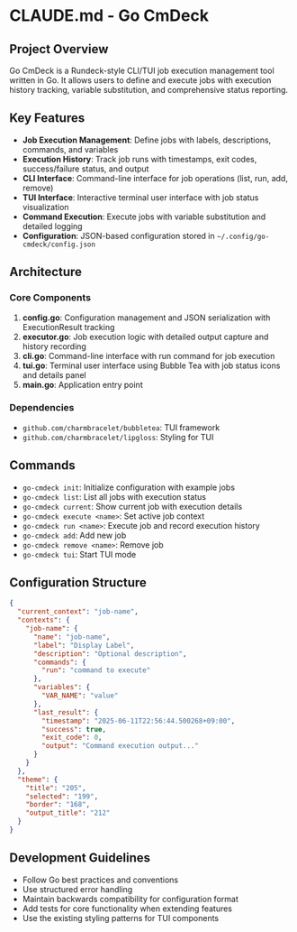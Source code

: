 # CLAUDE.md - Go CmDeck

## Project Overview

Go CmDeck is a Rundeck-style CLI/TUI job execution management tool written in Go. It allows users to define and execute jobs with execution history tracking, variable substitution, and comprehensive status reporting.

## Key Features

- **Job Execution Management**: Define jobs with labels, descriptions, commands, and variables
- **Execution History**: Track job runs with timestamps, exit codes, success/failure status, and output
- **CLI Interface**: Command-line interface for job operations (list, run, add, remove)
- **TUI Interface**: Interactive terminal user interface with job status visualization
- **Command Execution**: Execute jobs with variable substitution and detailed logging
- **Configuration**: JSON-based configuration stored in `~/.config/go-cmdeck/config.json`

## Architecture

### Core Components

1. **config.go**: Configuration management and JSON serialization with ExecutionResult tracking
2. **executor.go**: Job execution logic with detailed output capture and history recording
3. **cli.go**: Command-line interface with run command for job execution
4. **tui.go**: Terminal user interface using Bubble Tea with job status icons and details panel
5. **main.go**: Application entry point

### Dependencies

- `github.com/charmbracelet/bubbletea`: TUI framework
- `github.com/charmbracelet/lipgloss`: Styling for TUI

## Commands

- `go-cmdeck init`: Initialize configuration with example jobs
- `go-cmdeck list`: List all jobs with execution status
- `go-cmdeck current`: Show current job with execution details
- `go-cmdeck execute <name>`: Set active job context
- `go-cmdeck run <name>`: Execute job and record execution history
- `go-cmdeck add`: Add new job
- `go-cmdeck remove <name>`: Remove job
- `go-cmdeck tui`: Start TUI mode

## Configuration Structure

```json
{
  "current_context": "job-name",
  "contexts": {
    "job-name": {
      "name": "job-name",
      "label": "Display Label",
      "description": "Optional description",
      "commands": {
        "run": "command to execute"
      },
      "variables": {
        "VAR_NAME": "value"
      },
      "last_result": {
        "timestamp": "2025-06-11T22:56:44.500268+09:00",
        "success": true,
        "exit_code": 0,
        "output": "Command execution output..."
      }
    }
  },
  "theme": {
    "title": "205",
    "selected": "199",
    "border": "168",
    "output_title": "212"
  }
}
```

## Development Guidelines

- Follow Go best practices and conventions
- Use structured error handling
- Maintain backwards compatibility for configuration format
- Add tests for core functionality when extending features
- Use the existing styling patterns for TUI components